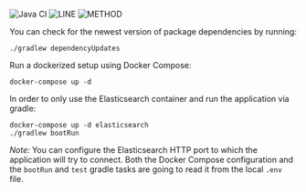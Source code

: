![Java CI](https://github.com/JKatzwinkel/tla-es/workflows/Java%20CI/badge.svg)
![LINE](https://img.shields.io/badge/line--coverage-51%25-orange.svg)
![METHOD](https://img.shields.io/badge/method--coverage-47%25-orange.svg)

You can check for the newest version of package dependencies by running:

    ./gradlew dependencyUpdates


Run a dockerized setup using Docker Compose:

    docker-compose up -d


In order to only use the Elasticsearch container and run the application via gradle:

    docker-compose up -d elasticsearch
    ./gradlew bootRun

*Note:* You can configure the Elasticsearch HTTP port to which the application will try to connect.
Both the Docker Compose configuration and the `bootRun` and `test` gradle tasks are going to read
it from the local `.env` file.
